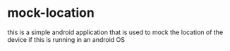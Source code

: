 # mock-location
this is a simple android application that is used to mock the location of the device if this is running in an android OS 
